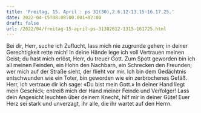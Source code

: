 ```yaml
---
title: 'Freitag, 15. April : ps 31(30),2.6.12-13.15-16.17.25.'
date: 2022-04-15T08:08:00.001+02:00
draft: false
url: /2022/04/freitag-15-april-ps-31302612-1315-161725.html
---
```


Bei dir, Herr, suche ich Zuflucht, lass mich nie zugrunde gehen; in deiner Gerechtigkeit rette mich! In deine Hände lege ich voll Vertrauen meinen Geist; du hast mich erlöst, Herr, du treuer Gott. Zum Spott geworden bin ich all meinen Feinden, ein Hohn den Nachbarn, ein Schrecken den Freunden; wer mich auf der Straße sieht, der flieht vor mir. Ich bin dem Gedächtnis entschwunden wie ein Toter, bin geworden wie ein zerbrochenes Gefäß. Herr, ich vertraue dir ich sage: «Du bist mein Gott.» In deiner Hand liegt mein Geschick; entreiß mich der Hand meiner Feinde und Verfolger! Lass dein Angesicht leuchten über deinem Knecht, hilf mir in deiner Güte! Euer Herz sei stark und unverzagt, ihr alle, die ihr wartet auf den Herrn.